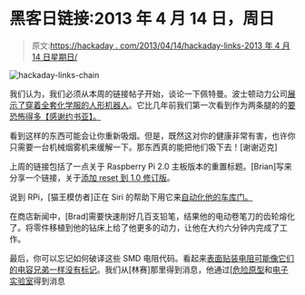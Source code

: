 # 黑客日链接:2013 年 4 月 14 日，周日

> 原文:[https://hackaday . com/2013/04/14/hackaday-links-2013 年 4 月 14 日星期日/](https://hackaday.com/2013/04/14/hackaday-links-sunday-april-14th-2013/)

![hackaday-links-chain](../Images/da184e9bde007f88b719f5aafc440574.png)

我们认为，我们必须从本周的链接帖子开始，谈论一下佩特曼。波士顿动力公司[展示了穿着全套化学服的人形机器人](http://www.youtube.com/watch?v=tFrjrgBV8K0)。它比几年前我们第一次看到作为两条腿的的[要恐怖得多【感谢约书亚】。](http://hackaday.com/2009/10/27/bigdogs-bipedal-brother/)

看到这样的东西可能会让你重新吸烟。但是，既然这对你的健康非常有害，也许你只需要一台机械烟雾机来缓解一下。那东西真的能把他们吸下去！[谢谢迈克]

上周的链接包括了一点关于 Raspberry Pi 2.0 主板版本的重置标题。[Brian]写来分享一个链接，关于[添加 reset 到 1.0 修订版](http://usedbytes.com/misc/pi_reset/)。

说到 RPi，[猫王模仿者]正在 Siri 的帮助下用它来[自动化他的车库门。](http://www.youtube.com/watch?v=cpBG9m3LDqI)

在商店新闻中，[Brad]需要快速削好几百支铅笔，结果他的电动卷笔刀的齿轮熔化了。将零件移植到他的钻床上给了他更多的动力，让他在大约六分钟内完成了工作。

最后，你可以忘记如何破译这些 SMD 电阻代码。看起来[表面贴装电阻可能像它们的电容兄弟一样没有标记](http://www.soselectronic.com/?str=1265)。我们从[林赛]那里得到消息，他通过[[危险原型](http://dangerousprototypes.com/2013/04/05/will-the-smd-resistors-marking-become-a-history/)和[电子实验室](http://www.electronics-lab.com/blog/?p=21437)得到消息